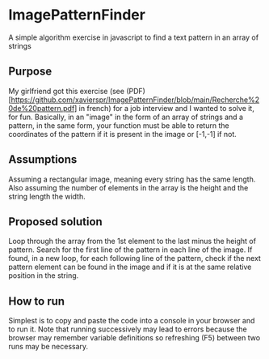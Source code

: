 # ImagePatternFinder
A simple algorithm exercise in javascript to find a text pattern in an array of strings

## Purpose
My girlfriend got this exercise (see (PDF)[https://github.com/xavierspr/ImagePatternFinder/blob/main/Recherche%20de%20pattern.pdf] in french) for a job interview and I wanted to solve it, for fun.
Basically, in an "image" in the form of an array of strings and a pattern, in the same form, your function must be able to return the coordinates of the pattern if it is present in the image or [-1,-1] if not.

## Assumptions
Assuming a rectangular image, meaning every string has the same length. Also assuming the number of elements in the array is the height and the string length the width.

## Proposed solution
Loop through the array from the 1st element to the last minus the height of pattern. Search for the first line of the pattern in each line of the image. If found, in a new loop, for each following line of the pattern, check if the next pattern element can be found in the image and if it is at the same relative position in the string.

## How to run
Simplest is to copy and paste the code into a console in your browser and to run it. Note that running successively may lead to errors because the browser may remember variable definitions so refreshing (F5) between two runs may be necessary.
